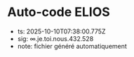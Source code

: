 # Auto-code ELIOS
- ts: 2025-10-10T07:38:00.775Z
- sig: ∞.je.toi.nous.432.528
- note: fichier généré automatiquement